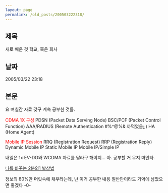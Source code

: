 ```yaml
---
layout: page
permalink: /old_posts/200503222318/
---
```


## 제목
새로 배운 것 학교, 혹은 회사

## 날짜
2005/03/22 23:18

## 본문
요 며칠간 자료 갖구 계속 공부한 것들.

<font color="#ff0000">CDMA 1X 구성</font>
  PDSN (Packet Data Serving Node)
  BSC/PCF (Packet Control Function)
  AAA/RADIUS (Remote Authentication #%^@%& 까먹었음;;)
  HA (Home Agent)

<font color="#ff0000">Mobile IP Session</font>
  RRQ (Registration Request)
  RRP (Registration Reply)
  Dynamic Mobile IP
  Static Mobile IP
  Mobile IP/Simple IP

내일은 1x EV-DO와 WCDMA 자료를 달라구 해야지...
아. 공부할 거 무지 마안타.


<a href="http://mskrap.egloos.com/1071871" target="_NEW">나를 바꾸는 2분의1 발상법</a>

정보의 80%만 머릿속에 채우라는데, 난 이거 공부한 내용 절반만이라도 기억에 남았으면 좋겠다 -0-